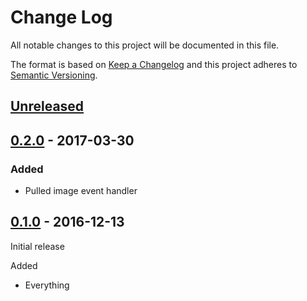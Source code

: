 # Change Log

All notable changes to this project will be documented in this file.

The format is based on [Keep a Changelog](http://keepachangelog.com/)
and this project adheres to [Semantic Versioning](http://semver.org/).

## [Unreleased]

[Unreleased]: https://github.com/atomist-rugs/kubernetes-handlers/compare/0.2.0...HEAD

## [0.2.0] - 2017-03-30

[0.2.0]: https://github.com/atomist-rugs/kubernetes-handlers/tree/0.2.0

### Added

-   Pulled image event handler

## [0.1.0] - 2016-12-13

[0.1.0]: https://github.com/atomist-rugs/kubernetes-handlers/tree/0.1.0

Initial release

Added

-   Everything
